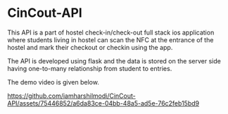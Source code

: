 # CinCout-API

This API is a part of hostel check-in/check-out full stack ios application where students living in hostel can scan the NFC at the entrance of the hostel and mark their checkout or checkin using the app. 

The API is developed using flask and the data is stored on the server side having one-to-many relationship from student to entries. 

The demo video is given below.

https://github.com/iamharshilmodi/CinCout-API/assets/75446852/a6da83ce-04bb-48a5-ad5e-76c2feb15bd9

